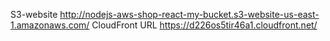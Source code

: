 S3-website http://nodejs-aws-shop-react-my-bucket.s3-website-us-east-1.amazonaws.com/
CloudFront URL https://d226os5tir46a1.cloudfront.net/

